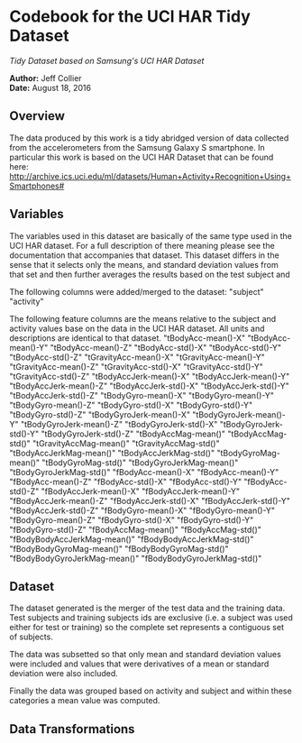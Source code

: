 # Codebook for the UCI HAR Tidy Dataset
_Tidy Dataset based on Samsung's UCI HAR Dataset_

**Author:** Jeff Collier <br>
**Date:** August 18, 2016

## Overview
The data produced by this work is a tidy abridged version of data collected from the accelerometers from the Samsung Galaxy S smartphone. In particular this work is based on the UCI HAR Dataset that can be found here:
http://archive.ics.uci.edu/ml/datasets/Human+Activity+Recognition+Using+Smartphones#

## Variables
The variables used in this dataset are basically of the same type used in the UCI HAR dataset. For a full description of there meaning please see the documentation that accompanies that dataset. This dataset differs in the sense that it selects only the means, and standard deviation values from that set and then further averages the results based on the test subject and

The following columns were added/merged to the dataset:
"subject"
"activity"

The following feature columns are the means relative to the subject and activity values base on the data in the UCI HAR dataset. All units and descriptions are identical to that dataset.
"tBodyAcc-mean()-X"
"tBodyAcc-mean()-Y"
"tBodyAcc-mean()-Z"
"tBodyAcc-std()-X"
"tBodyAcc-std()-Y"
"tBodyAcc-std()-Z"
"tGravityAcc-mean()-X"
"tGravityAcc-mean()-Y"
"tGravityAcc-mean()-Z"
"tGravityAcc-std()-X"
"tGravityAcc-std()-Y"
"tGravityAcc-std()-Z"
"tBodyAccJerk-mean()-X"
"tBodyAccJerk-mean()-Y"
"tBodyAccJerk-mean()-Z"
"tBodyAccJerk-std()-X"
"tBodyAccJerk-std()-Y"
"tBodyAccJerk-std()-Z"
"tBodyGyro-mean()-X"
"tBodyGyro-mean()-Y"
"tBodyGyro-mean()-Z"
"tBodyGyro-std()-X"
"tBodyGyro-std()-Y"
"tBodyGyro-std()-Z"
"tBodyGyroJerk-mean()-X"
"tBodyGyroJerk-mean()-Y"
"tBodyGyroJerk-mean()-Z"
"tBodyGyroJerk-std()-X"
"tBodyGyroJerk-std()-Y"
"tBodyGyroJerk-std()-Z"
"tBodyAccMag-mean()"
"tBodyAccMag-std()"
"tGravityAccMag-mean()"
"tGravityAccMag-std()"
"tBodyAccJerkMag-mean()"
"tBodyAccJerkMag-std()"
"tBodyGyroMag-mean()"
"tBodyGyroMag-std()"
"tBodyGyroJerkMag-mean()"
"tBodyGyroJerkMag-std()"
"fBodyAcc-mean()-X"
"fBodyAcc-mean()-Y"
"fBodyAcc-mean()-Z"
"fBodyAcc-std()-X"
"fBodyAcc-std()-Y"
"fBodyAcc-std()-Z"
"fBodyAccJerk-mean()-X"
"fBodyAccJerk-mean()-Y"
"fBodyAccJerk-mean()-Z"
"fBodyAccJerk-std()-X"
"fBodyAccJerk-std()-Y"
"fBodyAccJerk-std()-Z"
"fBodyGyro-mean()-X"
"fBodyGyro-mean()-Y"
"fBodyGyro-mean()-Z"
"fBodyGyro-std()-X"
"fBodyGyro-std()-Y"
"fBodyGyro-std()-Z"
"fBodyAccMag-mean()"
"fBodyAccMag-std()"
"fBodyBodyAccJerkMag-mean()"
"fBodyBodyAccJerkMag-std()"
"fBodyBodyGyroMag-mean()"
"fBodyBodyGyroMag-std()"
"fBodyBodyGyroJerkMag-mean()"
"fBodyBodyGyroJerkMag-std()"

## Dataset
The dataset generated is the merger of the test data and the training data. Test subjects and training subjects ids are exclusive (i.e. a subject was used either for test or training) so the complete set represents a contiguous set of subjects.

The data was subsetted so that only mean and standard deviation values were included and values that were derivatives of a mean or standard deviation were also included.

Finally the data was grouped based on activity and subject and within these categories a mean value was computed.

## Data Transformations
